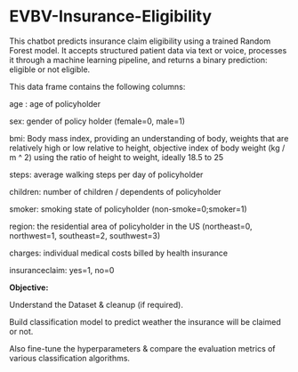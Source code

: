 # EVBV-Insurance-Eligibility
This chatbot predicts insurance claim eligibility using a trained Random Forest model. It accepts structured patient data via text or voice, processes it through a machine learning pipeline, and returns a binary prediction: eligible or not eligible.

This data frame contains the following columns:

age : age of policyholder

sex: gender of policy holder (female=0, male=1)

bmi: Body mass index, providing an understanding of body, weights that are relatively high or low relative to height, objective index of body weight (kg / m ^ 2) using the ratio of height to weight, ideally 18.5 to 25

steps: average walking steps per day of policyholder

children: number of children / dependents of policyholder

smoker: smoking state of policyholder (non-smoke=0;smoker=1)

region: the residential area of policyholder in the US (northeast=0, northwest=1, southeast=2, southwest=3)

charges: individual medical costs billed by health insurance

insuranceclaim: yes=1, no=0

**Objective:**

Understand the Dataset & cleanup (if required).

Build classification model to predict weather the insurance will be claimed or not.

Also fine-tune the hyperparameters & compare the evaluation metrics of various classification algorithms.
